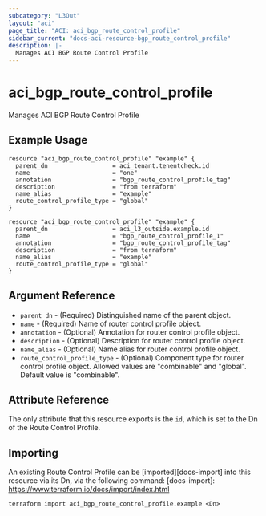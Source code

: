 ```yaml
---
subcategory: "L3Out"
layout: "aci"
page_title: "ACI: aci_bgp_route_control_profile"
sidebar_current: "docs-aci-resource-bgp_route_control_profile"
description: |-
  Manages ACI BGP Route Control Profile
---
```


# aci_bgp_route_control_profile

Manages ACI BGP Route Control Profile

## Example Usage

```hcl
resource "aci_bgp_route_control_profile" "example" {
  parent_dn                  = aci_tenant.tenentcheck.id
  name                       = "one"
  annotation                 = "bgp_route_control_profile_tag"
  description                = "from terraform"
  name_alias                 = "example"
  route_control_profile_type = "global"
}

resource "aci_bgp_route_control_profile" "example" {
  parent_dn                  = aci_l3_outside.example.id
  name                       = "bgp_route_control_profile_1"
  annotation                 = "bgp_route_control_profile_tag"
  description                = "from terraform"
  name_alias                 = "example"
  route_control_profile_type = "global"
}
```

## Argument Reference

- `parent_dn` - (Required) Distinguished name of the parent object.
- `name` - (Required) Name of router control profile object.
- `annotation` - (Optional) Annotation for router control profile object.
- `description` - (Optional) Description for router control profile object.
- `name_alias` - (Optional) Name alias for router control profile object.
- `route_control_profile_type` - (Optional) Component type for router control profile object. Allowed values are "combinable" and "global". Default value is "combinable".

## Attribute Reference

The only attribute that this resource exports is the `id`, which is set to the Dn of the Route Control Profile.

## Importing

An existing Route Control Profile can be [imported][docs-import] into this resource via its Dn, via the following command:
[docs-import]: https://www.terraform.io/docs/import/index.html

```
terraform import aci_bgp_route_control_profile.example <Dn>
```
